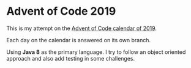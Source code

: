# Advent of Code 2019

This is my attempt on the [Advent of Code calendar of 2019](https://adventofcode.com/2019).

Each day on the calendar is answered on its own branch.

Using **Java 8** as the primary language. I try to follow an object oriented approach and also add testing in some challenges.
